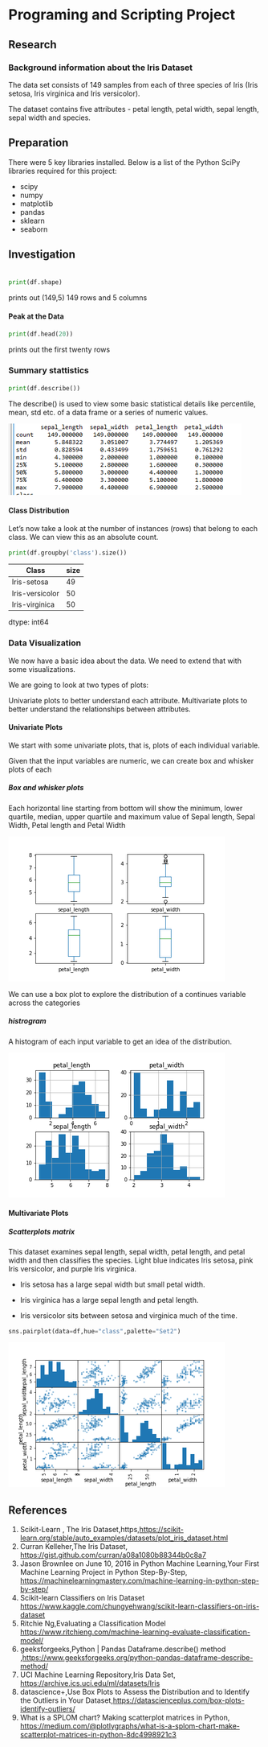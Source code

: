 # Programing and Scripting Project

## Research
### Background information about the Iris Dataset
The data set consists of 149 samples from each of three species of Iris (Iris setosa, Iris virginica and Iris versicolor). 

The dataset contains five attributes - petal length, petal width, sepal length, sepal width and species. 

## Preparation

There were 5 key libraries installed. Below is a list of the Python SciPy libraries required for this project:

- scipy
- numpy
- matplotlib
- pandas
- sklearn 
- seaborn



## Investigation
 
```python

print(df.shape)

```
prints out (149,5) 149 rows and 5 columns 

####  Peak at the Data

```python
print(df.head(20))
```
prints out the first twenty rows 


### Summary stattistics
```python
print(df.describe())
```

The describe() is used to view some basic statistical details like percentile, mean, std etc. of a data frame or a series of numeric values.

![output from describe on iris data set ](irisStats.PNG)


#### Class Distribution
Let’s now take a look at the number of instances (rows) that belong to each class. We can view this as an absolute count.
```python
print(df.groupby('class').size())
```


| Class           |  size  |
|-----------------|--------|
| Iris-setosa     |    49  |
| Iris-versicolor |    50  |
| Iris-virginica  |     50 |

dtype: int64

### Data Visualization

We now have a basic idea about the data. We need to extend that with some visualizations.

We are going to look at two types of plots:

Univariate plots to better understand each attribute.
Multivariate plots to better understand the relationships between attributes.

#### Univariate Plots
We start with some univariate plots, that is, plots of each individual variable.

Given that the input variables are numeric, we can create box and whisker plots of each


##### Box and whisker plots
Each horizontal line starting from bottom will show the minimum, lower quartile, median, upper quartile and maximum value of Sepal length, Sepal Width, Petal length and Petal Width

![Box Plot](boxplot.png)


We can use a box plot to explore the distribution of a continues variable across the categories

##### histrogram
A histogram of each input variable to get an idea of the distribution.

![histrogram](histrogram.png)


####  Multivariate Plots

##### Scatterplots matrix
This dataset examines sepal length, sepal width, petal length, and petal width and then classifies the species.
Light blue indicates Iris setosa, pink Iris versicolor, and purple Iris virginica.
- Iris setosa has a large sepal width but small petal width.

- Iris virginica has a large sepal length and petal length.
- Iris versicolor sits between setosa and virginica much of the time.
```python
sns.pairplot(data=df,hue="class",palette="Set2")
```




![Scatter plot marix](scatter_matrix.png)









## References 
1. Scikit-Learn , The Iris Dataset,https,<https://scikit-learn.org/stable/auto_examples/datasets/plot_iris_dataset.html>
2. Curran Kelleher,The Iris Dataset, https://gist.github.com/curran/a08a1080b88344b0c8a7
3. Jason Brownlee on June 10, 2016 in Python Machine Learning,Your First Machine Learning Project in Python Step-By-Step, <https://machinelearningmastery.com/machine-learning-in-python-step-by-step/>
4. Scikit-learn Classifiers on Iris Dataset <https://www.kaggle.com/chungyehwang/scikit-learn-classifiers-on-iris-dataset>
5. Ritchie Ng,Evaluating a Classification Model <https://www.ritchieng.com/machine-learning-evaluate-classification-model/>
6. geeksforgeeks,Python | Pandas Dataframe.describe() method ,<https://www.geeksforgeeks.org/python-pandas-dataframe-describe-method/>
7. UCI Machine Learning Repository,Iris Data Set, <https://archive.ics.uci.edu/ml/datasets/Iris>
8. datascience+,Use Box Plots to Assess the Distribution and to Identify the Outliers in Your Dataset,<https://datascienceplus.com/box-plots-identify-outliers/>
9. What is a SPLOM chart? Making scatterplot matrices in Python, <https://medium.com/@plotlygraphs/what-is-a-splom-chart-make-scatterplot-matrices-in-python-8dc4998921c3>
